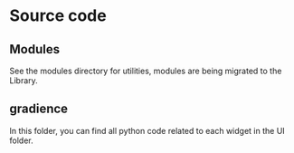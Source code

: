 # Source code

## Modules

See the modules directory for utilities, modules are being migrated to the Library.

## gradience

In this folder, you can find all python code related to each widget in the UI folder.
